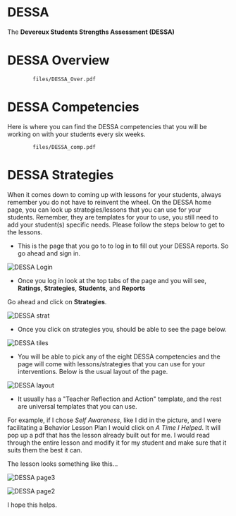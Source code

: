 # DESSA

The **Devereux Students Strengths Assessment (DESSA)**

# DESSA Overview

```pdf
		files/DESSA_Over.pdf
```

# DESSA Competencies

Here is where you can find the DESSA competencies that you will be working on with your students every six weeks. 

```pdf
		files/DESSA_comp.pdf
```

# DESSA Strategies

When it comes down to coming up with lessons for your students, always remember you do not have to reinvent the wheel. On the DESSA home page, you can look up strategies/lessons that you can use for your students. Remember, they are templates for your to use, you still need to add your student(s) specific needs. Please follow the steps below to get to the lessons.

- This is the page that you go to to log in to fill out your DESSA reports. So go ahead and sign in.

![DESSA Login](/_images/Dessa0.png)

- Once you log in look at the top tabs of the page and you will see, **Ratings**, **Strategies**, **Students**, and **Reports**

Go ahead and click on **Strategies**.

![DESSA strat](/_images/Dessa1.png)

- Once you click on strategies you, should be able to see the page below. 

![DESSA tiles](/_images/Dessa2.png)

- You will be able to pick any of the eight DESSA competencies and the page will come with lessons/strategies that you can use for your interventions. Below is the usual layout of the page.

![DESSA layout](/_images/Dessa3.png)

- It usually has a "Teacher Reflection and Action" template, and the rest are universal templates that you can use. 

For example, if I chose _Self Awareness_, like I did in the picture, and I were facilitating a Behavior Lesson Plan I would click on _A Time I Helped_. It will pop up a pdf that has the lesson already built out for me. I would read through the entire lesson and modify it for my student and make sure that it suits them the best it can. 

The lesson looks something like this...

![DESSA page3](/_images/Dessa4.png)

![DESSA page2](/_images/Dessa5.png)

I hope this helps.